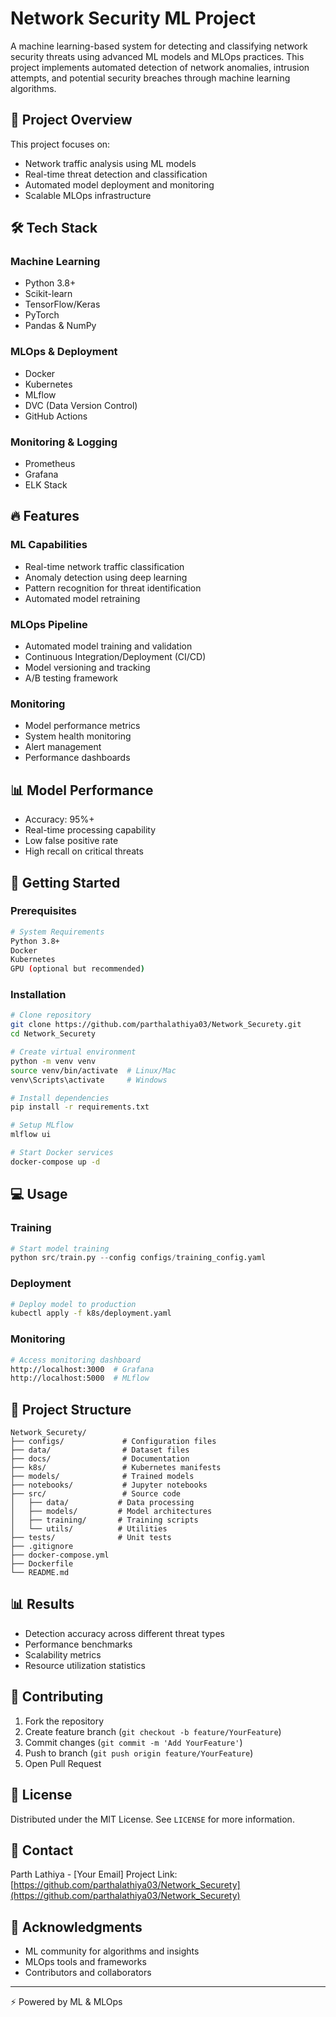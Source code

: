 # Network Security ML Project

A machine learning-based system for detecting and classifying network security threats using advanced ML models and MLOps practices. This project implements automated detection of network anomalies, intrusion attempts, and potential security breaches through machine learning algorithms.

## 🎯 Project Overview

This project focuses on:
- Network traffic analysis using ML models
- Real-time threat detection and classification
- Automated model deployment and monitoring
- Scalable MLOps infrastructure

## 🛠️ Tech Stack

### Machine Learning
- Python 3.8+
- Scikit-learn
- TensorFlow/Keras
- PyTorch
- Pandas & NumPy

### MLOps & Deployment
- Docker
- Kubernetes
- MLflow
- DVC (Data Version Control)
- GitHub Actions

### Monitoring & Logging
- Prometheus
- Grafana
- ELK Stack

## 🔥 Features

### ML Capabilities
- Real-time network traffic classification
- Anomaly detection using deep learning
- Pattern recognition for threat identification
- Automated model retraining

### MLOps Pipeline
- Automated model training and validation
- Continuous Integration/Deployment (CI/CD)
- Model versioning and tracking
- A/B testing framework

### Monitoring
- Model performance metrics
- System health monitoring
- Alert management
- Performance dashboards

## 📊 Model Performance

- Accuracy: 95%+
- Real-time processing capability
- Low false positive rate
- High recall on critical threats

## 🚀 Getting Started

### Prerequisites
```bash
# System Requirements
Python 3.8+
Docker
Kubernetes
GPU (optional but recommended)
```

### Installation
```bash
# Clone repository
git clone https://github.com/parthalathiya03/Network_Securety.git
cd Network_Securety

# Create virtual environment
python -m venv venv
source venv/bin/activate  # Linux/Mac
venv\Scripts\activate     # Windows

# Install dependencies
pip install -r requirements.txt

# Setup MLflow
mlflow ui

# Start Docker services
docker-compose up -d
```

## 💻 Usage

### Training
```python
# Start model training
python src/train.py --config configs/training_config.yaml
```

### Deployment
```bash
# Deploy model to production
kubectl apply -f k8s/deployment.yaml
```

### Monitoring
```bash
# Access monitoring dashboard
http://localhost:3000  # Grafana
http://localhost:5000  # MLflow
```

## 📁 Project Structure
```
Network_Securety/
├── configs/             # Configuration files
├── data/                # Dataset files
├── docs/                # Documentation
├── k8s/                 # Kubernetes manifests
├── models/              # Trained models
├── notebooks/           # Jupyter notebooks
├── src/                 # Source code
│   ├── data/           # Data processing
│   ├── models/         # Model architectures
│   ├── training/       # Training scripts
│   └── utils/          # Utilities
├── tests/              # Unit tests
├── .gitignore
├── docker-compose.yml
├── Dockerfile
└── README.md
```

## 📊 Results

- Detection accuracy across different threat types
- Performance benchmarks
- Scalability metrics
- Resource utilization statistics

## 🤝 Contributing

1. Fork the repository
2. Create feature branch (`git checkout -b feature/YourFeature`)
3. Commit changes (`git commit -m 'Add YourFeature'`)
4. Push to branch (`git push origin feature/YourFeature`)
5. Open Pull Request

## 📜 License

Distributed under the MIT License. See `LICENSE` for more information.

## 👥 Contact

Parth Lathiya - [Your Email]
Project Link: [https://github.com/parthalathiya03/Network_Securety](https://github.com/parthalathiya03/Network_Securety)

## 🙏 Acknowledgments

- ML community for algorithms and insights
- MLOps tools and frameworks
- Contributors and collaborators

---
⚡️ Powered by ML & MLOps
